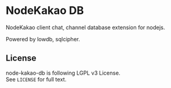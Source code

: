 # NodeKakao DB
NodeKakao client chat, channel database extension for nodejs.

Powered by lowdb, sqlcipher.

## License
node-kakao-db is following LGPL v3 License.  
See `LICENSE` for full text.